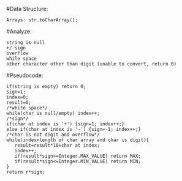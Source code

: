  #Data Structure:
 
    Arrays: str.toCharArray();
    
 #Analyze:
 
    string is null
    +/-sign
    overflow
    while space 
    other character other than digit (unable to convert, return 0)
    
 #Pseudocode:
 
    if(string is empty) return 0;
    sign=1;
    index=0;
    result=0;
    /*white space*/
    while(char is null/empty) index++;
    /*sign*/
    if(char at index is '+') {sign=1; index++;}
    else if(char at index is '-') {sign=-1; index++;}
    /*char is not digit and overflow*/
    while(index<length of char array and char is digit){
       result=result*10+char at index;
       index++;
       if(result*sign>=Integer.MAX_VALUE) return MAX;
       if(result*sign<=Integer.MIN_VALUE) return MIN;
    }
    return r*sign;
